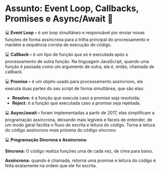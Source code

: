 # Assunto: Event Loop, Callbacks, Promises e Async/Await  🚀



 💻 **Event Loop –** é um loop simultâneo e responsável por enviar novas funções de forma assíncrona para a trilha principal do processamento e mantém a sequência correta de execução do código.


💻 **Callback –** é um tipo de função que só é executada após o processamento de outra função. Na linguagem JavaScript, quando uma função é passada como um argumento de outra, ela é, então, chamada de callback.

💻 **Promise –** é um objeto usado para processamento assíncrono, ela executa duas partes do seu script de forma simultânea, que são elas:
 - **Resolve:** é a função que executa caso a promise seja resolvida;
- **Reject:** é a função que executada caso a promise seja rejeitada.

💻 **Async/await –** foram implementadas a partir de 2017, elas simplificam a programação assíncrona, deixando mais legíveis e fáceis de entender, de um modo geral facilita o fluxo de escrita e leitura do código. Torna a leitura do código assíncrono mais próxima do código síncrono


💻 **Programação Síncrona e Assíncrona:** 

**Síncrona:** O código realiza funções uma de cada vez, de cima para baixo.

**Assíncrona:** quando é chamada, retorna uma promise e leitura do código é feita exatamente na ordem que ele foi escrita.




